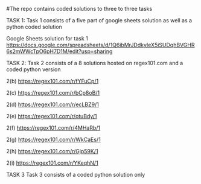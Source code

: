 #The repo contains coded solutions to three to three tasks

TASK 1:
Task 1 consists of a five part of google sheets solution as well as a python coded solution 

Google Sheets solution for task 1
https://docs.google.com/spreadsheets/d/1Q6ibMrJDdkyIeX5iSUDqhBVGHR6s2mWWcTpO6pH7D1M/edit?usp=sharing

TASK 2:
Task 2 consists of a 8 solutions hosted on regex101.com and a coded python version

2(b) https://regex101.com/r/fYFuCp/1

2(c) https://regex101.com/r/bCp8oB/1

2(d) https://regex101.com/r/ecLBZ9/1

2(e) https://regex101.com/r/otuBdy/1

2(f) https://regex101.com/r/4MHaRb/1

2(g) https://regex101.com/r/WkCaEs/1

2(h) https://regex101.com/r/Gjp59K/1

2(i) https://regex101.com/r/YKeqhN/1

TASK 3
Task 3 consists of a coded python solution only


